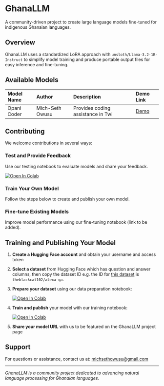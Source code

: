 # GhanaLLM

A community-driven project to create large language models fine-tuned for indigenous Ghanaian languages.

## Overview

GhanaLLM uses a standardized LoRA approach with `unsloth/Llama-3.2-1B-Instruct` to simplify model training and produce portable output files for easy inference and fine-tuning.

## Available Models

| **Model Name** | **Author** | **Description** | **Demo Link** |
| :------------- | :------------- | :------------- | :------------- |
| Opani Coder | Mich-Seth Owusu | Provides coding assistance in Twi | [Demo](https://huggingface.co/spaces/michsethowusu/code-in-twi) |



## Contributing

We welcome contributions in several ways:

### Test and Provide Feedback
Use our testing notebook to evaluate models and share your feedback.

[![Open In Colab](https://colab.research.google.com/assets/colab-badge.svg)](https://colab.research.google.com/drive/16Ld0vcjHq78b3HmAt58JrT6w1BchFxja?usp=sharing)

### Train Your Own Model
Follow the steps below to create and publish your own model.

### Fine-tune Existing Models
Improve model performance using our fine-tuning notebook (link to be added).

## Training and Publishing Your Model

1. **Create a Hugging Face account** and obtain your username and access token

2. **Select a dataset** from Hugging Face which has question and answer columns, then copy the dataset ID e.g. the ID for [this dataset](https://huggingface.co/datasets/theblackcat102/alexa-qa) is `theblackcat102/alexa-qa`.

3. **Prepare your dataset** using our data preparation notebook:

   [![Open In Colab](https://colab.research.google.com/assets/colab-badge.svg)](https://colab.research.google.com/drive/1445avuPRt9kjcr-cWO_NYSTBPIoHgksL?usp=sharing)

4. **Train and publish** your model with our training notebook:

   [![Open In Colab](https://colab.research.google.com/assets/colab-badge.svg)](https://colab.research.google.com/drive/1LirzhiQzOOK1Cvf-Dm_yEMe8CncDwEw8?usp=sharing)

5. **Share your model URL** with us to be featured on the GhanaLLM project page

## Support

For questions or assistance, contact us at: michsethowusu@gmail.com

---

*GhanaLLM is a community project dedicated to advancing natural language processing for Ghanaian languages.*
